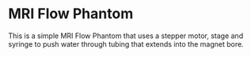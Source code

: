 # MRI Flow Phantom
This is a simple MRI Flow Phantom that uses a stepper motor, stage and syringe to push water through tubing that extends into the magnet bore.  
